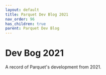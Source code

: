 ```yaml
---
layout: default
title: Parquet Dev Blog 2021
nav_order: 96
has_children: true
parent: Parquet Dev Blog
---
```

# Dev Bog 2021

A record of Parquet's development from 2021.

